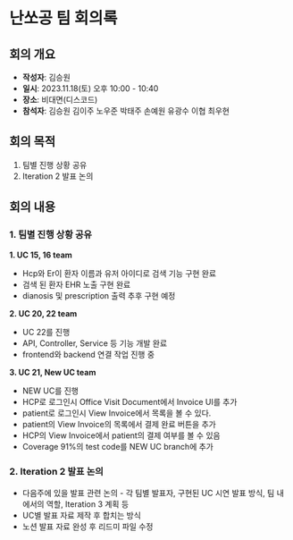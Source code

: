 # 난쏘공 팀 회의록

## 회의 개요

- **작성자**: 김승원
- **일시**: 2023.11.18(토) 오후 10:00 - 10:40
- **장소**: 비대면(디스코드)
- **참석자**: 김승원 김이주 노우준 박태주 손예원 유광수 이협 최우현

## 회의 목적

1. 팀별 진행 상황 공유
2. Iteration 2 발표 논의

## 회의 내용

### 1. 팀별 진행 상황 공유

**1. UC 15, 16 team**
- Hcp와 Er이 환자 이름과 유저 아이디로 검색 기능 구현 완료
- 검색 된 환자 EHR 노출 구현 완료
- dianosis 및 prescription 출력 추후 구현 예정

**2. UC 20, 22 team**

- UC 22를 진행
- API, Controller, Service 등 기능 개발 완료
- frontend와 backend 연결 작업 진행 중

**3. UC 21, New UC team**

- NEW UC를 진행
- HCP로 로그인시 Office Visit Document에서 Invoice UI를 추가
- patient로 로그인시 View Invoice에서 목록을 볼 수 있다.
- patient의 View Invoice의 목록에서 결제 완료 버튼을 추가
- HCP의 View Invoice에서 patient의 결제 여부를 볼 수 있음
- Coverage 91%의 test code를 NEW UC branch에 추가

### **2. Iteration 2 발표 논의**

- 다음주에 있을 발표 관련 논의 - 각 팀별 발표자, 구현된 UC 시연 발표 방식, 팀 내에서의 역할, Iteration 3 계획 등
- UC별 발표 자료 제작 후 합치는 방식
- 노션 발표 자료 완성 후 리드미 파일 수정 
